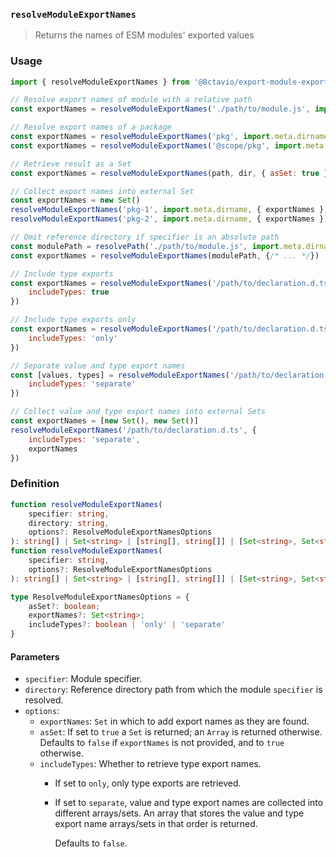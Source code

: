 ### `resolveModuleExportNames`

> Returns the names of ESM modules' exported values

### Usage

```js
import { resolveModuleExportNames } from '@8ctavio/export-module-export-names'

// Resolve export names of module with a relative path
const exportNames = resolveModuleExportNames('./path/to/module.js', import.meta.dirname)

// Resolve export names of a package
const exportNames = resolveModuleExportNames('pkg', import.meta.dirname)
const exportNames = resolveModuleExportNames('@scope/pkg', import.meta.dirname)

// Retrieve result as a Set
const exportNames = resolveModuleExportNames(path, dir, { asSet: true })

// Collect export names into external Set
const exportNames = new Set()
resolveModuleExportNames('pkg-1', import.meta.dirname, { exportNames })
resolveModuleExportNames('pkg-2', import.meta.dirname, { exportNames })

// Omit reference directory if specifier is an absolute path
const modulePath = resolvePath('./path/to/module.js', import.meta.dirname)
const exportNames = resolveModuleExportNames(modulePath, {/* ... */})

// Include type exports
const exportNames = resolveModuleExportNames('/path/to/declaration.d.ts', {
	includeTypes: true
})

// Include type exports only
const exportNames = resolveModuleExportNames('/path/to/declaration.d.ts', {
	includeTypes: 'only'
})

// Separate value and type export names
const [values, types] = resolveModuleExportNames('/path/to/declaration.d.ts', {
	includeTypes: 'separate'
})

// Collect value and type export names into external Sets
const exportNames = [new Set(), new Set()]
resolveModuleExportNames('/path/to/declaration.d.ts', {
	includeTypes: 'separate',
	exportNames
})
```

### Definition

```ts
function resolveModuleExportNames(
	specifier: string,
	directory: string,
	options?: ResolveModuleExportNamesOptions
): string[] | Set<string> | [string[], string[]] | [Set<string>, Set<string>]
function resolveModuleExportNames(
	specifier: string,
	options?: ResolveModuleExportNamesOptions
): string[] | Set<string> | [string[], string[]] | [Set<string>, Set<string>]

type ResolveModuleExportNamesOptions = {
	asSet?: boolean;
	exportNames?: Set<string>;
	includeTypes?: boolean | 'only' | 'separate'
}
```

#### Parameters

- `specifier`: Module specifier.
- `directory`: Reference directory path from which the module `specifier` is resolved.
- `options`:
	- `exportNames`: `Set` in which to add export names as they are found.
	- `asSet`: If set to `true` a `Set` is returned; an `Array` is returned otherwise. Defaults to `false` if `exportNames` is not provided, and to `true` otherwise.
	- `includeTypes`: Whether to retrieve type export names.
		- If set to `only`, only type exports are retrieved.
		- If set to `separate`, value and type export names are collected into different arrays/sets. An array that stores the value and type export name arrays/sets in that order is returned.
			
			Defaults to `false`.
		